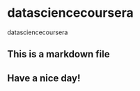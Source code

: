 datasciencecoursera
===================

datasciencecoursera

## This is a markdown file
 
## Have a nice day!
